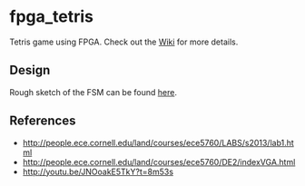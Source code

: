 fpga_tetris
===========

Tetris game using FPGA. Check out the [Wiki](https://github.com/NigoroJr/fpga-tetris/wiki) for more details.

Design
------
Rough sketch of the FSM can be found [here](https://www.dropbox.com/s/aycvfevrb3ojrgk/IMG_20131124_214652.jpg).

References
----------
* http://people.ece.cornell.edu/land/courses/ece5760/LABS/s2013/lab1.html
* http://people.ece.cornell.edu/land/courses/ece5760/DE2/indexVGA.html
* http://youtu.be/JNOoakE5TkY?t=8m53s
